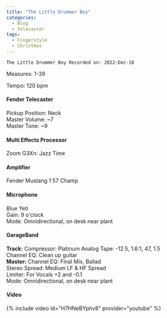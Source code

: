```yaml
---
title: "The Little Drummer Boy"
categories:
  - Blog
  - Telecaster
tags:
  - Fingerstyle
  - Christmas
---
```

`The Little Drummer Boy Recorded on: 2022-Dec-18`

Measures: 1-39 

Tempo: 120 bpm

#### Fender Telecaster 
Pickup Position: Neck   
Master Volume: ~7  
Master Tone: ~9   

#### Multi Effects Processor
Zoom G3Xn: Jazz Time

#### Amplifier
Fender Mustang 1 57 Champ

#### Microphone 
Blue Yeti   
Gain: 9 o'clock   
Mode: Omnidirectional, on desk near plant

#### GarageBand 
**Track:**
Compressor: Platinum Analog Tape: -12.5, 1.6:1, 47, 1.5    
Channel EQ: Clean up guitar    
**Master:**
Channel EQ: Final Mix, Ballad  
Stereo Spread: Medium LF & HF Spread  
Limiter: For Vocals +2 and -0.1  
Mode: Omnidirectional, on desk near plant  


#### Video
{% include video id="H7HNeBYphv8" provider="youtube" %}
